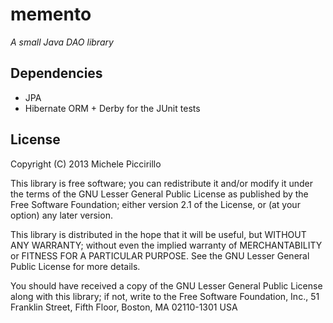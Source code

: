 memento
=======
*A small Java DAO library*

## Dependencies

* JPA
* Hibernate ORM + Derby for the JUnit tests

## License
Copyright (C) 2013 Michele Piccirillo

This library is free software; you can redistribute it and/or
modify it under the terms of the GNU Lesser General Public
License as published by the Free Software Foundation; either
version 2.1 of the License, or (at your option) any later version.  
  
This library is distributed in the hope that it will be useful,
but WITHOUT ANY WARRANTY; without even the implied warranty of
MERCHANTABILITY or FITNESS FOR A PARTICULAR PURPOSE.  See the GNU
Lesser General Public License for more details.  
  
You should have received a copy of the GNU Lesser General Public
License along with this library; if not, write to the Free Software
Foundation, Inc., 51 Franklin Street, Fifth Floor, Boston, MA  02110-1301  USA 
